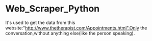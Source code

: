 # Web_Scraper_Python
It's used to get the data from this website:"http://www.thetherapist.com/Appointments.html".Only the conversation,without anything else(like the person speaking).
